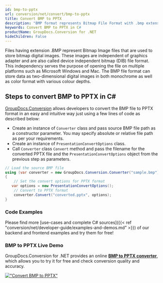 ```yaml
---
id: bmp-to-pptx
url: conversion/net/convert/bmp-to-pptx
title: Convert BMP to PPTX
description: "BMP format represents Bitmap File Format with .bmp extension. Learn how to convert BMP to PPTX file programmatically in C# language using GroupDocs.Conversion for .NET library."
keywords: Convert BMP to PPTX in C#
productName: GroupDocs.Conversion for .NET
hideChildren: False
---
```


Files having extension .BMP represent Bitmap Image files that are used to store bitmap digital images. These images are independent of graphics adapter and are also called device independent bitmap (DIB) file format. This independency serves the purpose of opening the file on multiple platforms such as Microsoft Windows and Mac. The BMP file format can store data as two-dimensional digital images  in both monochrome as well as color format with various colour depths.

## Steps to convert BMP to PPTX in C#

[GroupDocs.Conversion](https://products.groupdocs.com/conversion/net) allows developers to convert the BMP file to PPTX format in an easy and intuitive way just using a few lines of code as described below:

* Create an instance of `Converter` class and pass source BMP file path as a constructor parameter. You may specify absolute or relative file path as per your requirements. 
* Create an instance of `PresentationConvertOptions` class.
* Call `Converter` class `Convert` method and pass the filename for the converted PPTX file and the `PresentationConvertOptions` object from the previous step as parameters.

```csharp
// Load the source BMP file
using (var converter = new GroupDocs.Conversion.Converter("sample.bmp"))
{
    // Set the convert options for PPTX format
   var options = new PresentationConvertOptions();
    // Convert to PPTX format
    converter.Convert("converted.pptx", options);
}
```

### Code Examples

Please find more [use-cases and complete C# sources]({{< ref "conversion/net/developer-guide/examples-and-demos.md" >}}) of our backend and frontend examples and try them for free!

### BMP to PPTX Live Demo

GroupDocs.Conversion for .NET provides an online [**BMP to PPTX converter**](https://products.groupdocs.app/conversion/bmp-to-pptx), which allows you to try it for free and check conversion quality and accuracy.

[!["Convert BMP to PPTX"](conversion/net/images/convert-to-pptx/convert-bmp-to-pptx.png)](https://products.groupdocs.app/conversion/bmp-to-pptx)